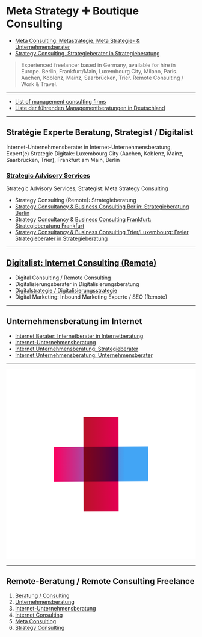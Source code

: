 # Meta Strategy ✚ Boutique Consulting

- [Meta Consulting: Metastrategie, Meta Strategie- & Unternehmensberater](https://thomaswinterstetter.com#meta-consulting)
- [Strategy Consulting, Strategieberater in Strategieberatung](https://thomaswinterstetter.com#strategy-consulting)

> Experienced freelancer based in Germany, available for hire in Europe. Berlin, Frankfurt/Main, Luxembourg City, Milano, Paris. Aachen, Koblenz, Mainz, Saarbrücken, Trier. Remote Consulting / Work & Travel.

---

- [List of management consulting firms](https://en.wikipedia.org/wiki/List_of_management_consulting_firms)
- [Liste der führenden Managementberatungen in Deutschland](https://de.wikipedia.org/wiki/Liste_der_führenden_Managementberatungen_in_Deutschland)

---

## Stratégie Experte Beratung, Strategist / Digitalist

Internet-Unternehmensberater in Internet-Unternehmensberatung, Expert(e) Strategie Digitale: Luxembourg City (Aachen, Koblenz, Mainz, Saarbrücken, Trier), Frankfurt am Main, Berlin

### [Strategic Advisory Services](https://thomaswinterstetter.com)

Strategic Advisory Services, Strategist: Meta Strategy Consulting

- Strategy Consulting (Remote): Strategieberatung
- [Strategy Consultancy & Business Consulting Berlin: Strategieberatung Berlin](https://thomaswinterstetter.com#strategy-consulting)
- [Strategy Consultancy & Business Consulting Frankfurt: Strategieberatung Frankfurt](https://thomaswinterstetter.com#strategy-consulting)
- [Strategy Consultancy & Business Consulting Trier/Luxembourg: Freier Strategieberater in Strategieberatung](https://thomaswinterstetter.com#strategy-consulting)

---

## [Digitalist: Internet Consulting (Remote)](https://thomaswinterstetter.com#internet-consulting)

- Digital Consulting / Remote Consulting
- Digitalisierungsberater in Digitalisierungsberatung
- [Digitalstrategie / Digitalisierungsstrategie](https://thomaswinterstetter.com)
- Digital Marketing: Inbound Marketing Experte / SEO (Remote)

---

## Unternehmensberatung im Internet

- [Internet Berater: Internetberater in Internetberatung](https://thomaswinterstetter.com#internet-consulting)
- [Internet-Unternehmensberatung](https://thomaswinterstetter.com#internet-unternehmensberatung)
- [Internet Unternehmensberatung: Strategieberater](https://thomaswinterstetter.com#strategy-consulting)
- [Internet Unternehmensberatung: Unternehmensberater](https://thomaswinterstetter.com#internet-unternehmensberatung)

---

![Digitale Strategieberatung & Unternehmensberatung](Strategieberatung-Remote-Beratung-Unternehmensberatung-Unternehmensberater.png)

---

## Remote-Beratung / Remote Consulting Freelance

1. [Beratung / Consulting](https://thomaswinterstetter.com#consulting)
2. [Unternehmensberatung](https://thomaswinterstetter.com#unternehmensberatung)
3. [Internet-Unternehmensberatung](https://thomaswinterstetter.com#internet-unternehmensberatung)
4. [Internet Consulting](https://thomaswinterstetter.com#internet-consulting)
5. [Meta Consulting](https://thomaswinterstetter.com#meta-consulting)
6. [Strategy Consulting](https://thomaswinterstetter.com#strategy-consulting)
